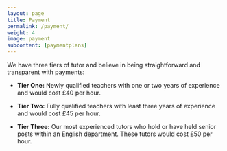 ```yaml
---
layout: page
title: Payment
permalink: /payment/
weight: 4
image: payment
subcontent: [paymentplans]
---
```


We have three tiers of tutor and believe in being straightforward and transparent with payments:

- **Tier One:** Newly qualified teachers with one or two years of experience and would cost £40 per hour.

- **Tier Two:** Fully qualified teachers with least three years of experience and would cost £45 per hour.

- **Tier Three:** Our most experienced tutors who hold or have held senior posts within an English department. These tutors would cost £50 per hour.
